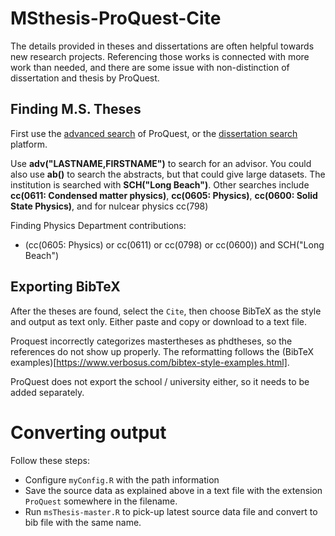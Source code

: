 # MSthesis-ProQuest-Cite

The details provided in theses and dissertations are often helpful towards new research projects. Referencing those works is connected with more work than needed, and there are some issue with non-distinction of dissertation and thesis by ProQuest. 

## Finding M.S. Theses

First use the [advanced search](https://search.proquest.com/advanced) of ProQuest, or the [dissertation search](http://search.proquest.com/dissertations/) platform.

Use **adv("LASTNAME,FIRSTNAME")** to search for an advisor. You could also use **ab()** to search the abstracts, but that could give large datasets. The institution is searched with **SCH("Long Beach")**. Other searches include **cc(0611: Condensed matter physics)**, **cc(0605: Physics)**, **cc(0600: Solid State Physics)**, and for nulcear physics cc(798)

Finding Physics Department contributions:
- (cc(0605: Physics) or cc(0611) or cc(0798) or cc(0600)) and SCH("Long Beach")


## Exporting BibTeX

After the theses are found, select the `Cite`, then choose BibTeX as the style and output as text only. Either paste and copy or download to a text file.


Proquest incorrectly categorizes mastertheses as phdtheses, so the references do not show up properly. The reformatting follows the (BibTeX examples)[https://www.verbosus.com/bibtex-style-examples.html].

ProQuest does not export the school / university either, so it needs to be added separately. 


# Converting output

Follow these steps:

* Configure `myConfig.R` with the path information
* Save the source data as explained above in a text file with the extension `ProQuest` somewhere in the filename.
* Run `msThesis-master.R` to pick-up latest source data file and convert to bib file with the same name. 
